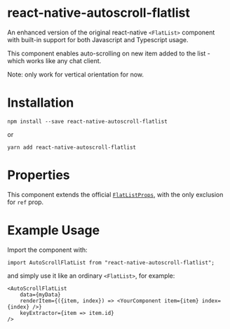 # react-native-autoscroll-flatlist

An enhanced version of the original react-native `<FlatList>` component with built-in support for both Javascript and Typescript usage.

This component enables auto-scrolling on new item added to the list - which works like any chat client.

Note: only work for vertical orientation for now.

# Installation

`npm install --save react-native-autoscroll-flatlist`

or

`yarn add react-native-autoscroll-flatlist`

# Properties

This component extends the official [`FlatListProps`](https://facebook.github.io/react-native/docs/flatlist), with the only exclusion for `ref` prop.

# Example Usage

Import the component with:

```
import AutoScrollFlatList from "react-native-autoscroll-flatlist";
```

and simply use it like an ordinary `<FlatList>`, for example:

```
<AutoScrollFlatList
    data={myData}
    renderItem={({item, index}) => <YourComponent item={item} index={index} />}
    keyExtractor={item => item.id}
/>
```
